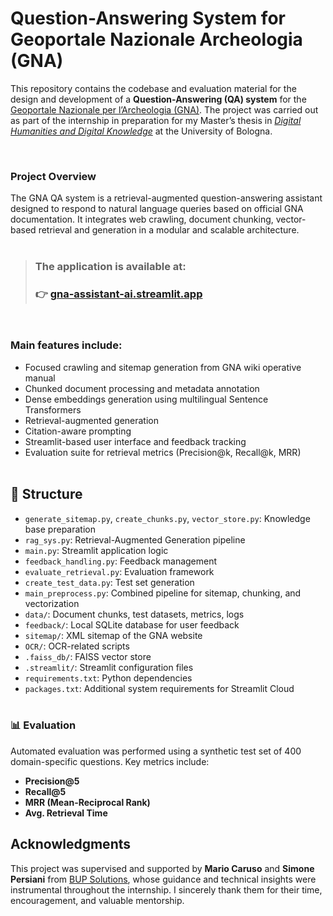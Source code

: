 # Question-Answering System for Geoportale Nazionale Archeologia (GNA)

This repository contains the codebase and evaluation material for the design and development of a **Question-Answering (QA) system** for the [Geoportale Nazionale per l’Archeologia (GNA)](https://gna.cultura.gov.it). The project was carried out as part of the internship in preparation for my Master’s thesis in <i>[Digital Humanities and Digital Knowledge](https://corsi.unibo.it/2cycle/DigitalHumanitiesKnowledge)</i> at the University of Bologna. 

<br>

### Project Overview

The GNA QA system is a retrieval-augmented question-answering assistant designed to respond to natural language queries based on official GNA documentation. It integrates web crawling, document chunking, vector-based retrieval and generation in a modular and scalable architecture.
<br><br>


> ### The application is available at:  
> ### 👉 [gna-assistant-ai.streamlit.app](https://gna-assistant-ai.streamlit.app/)

<br>

### **Main features include:**

- Focused crawling and sitemap generation from GNA wiki operative manual
- Chunked document processing and metadata annotation  
- Dense embeddings generation using multilingual Sentence Transformers  
- Retrieval-augmented generation
- Citation-aware prompting  
- Streamlit-based user interface and feedback tracking 
- Evaluation suite for retrieval metrics (Precision@k, Recall@k, MRR)
<br><br>


## 📂 Structure

- `generate_sitemap.py`, `create_chunks.py`, `vector_store.py`: Knowledge base preparation  
- `rag_sys.py`: Retrieval-Augmented Generation pipeline  
- `main.py`: Streamlit application logic  
- `feedback_handling.py`: Feedback management
- `evaluate_retrieval.py`: Evaluation framework  
- `create_test_data.py`: Test set generation  
- `main_preprocess.py`: Combined pipeline for sitemap, chunking, and vectorization  
- `data/`: Document chunks, test datasets, metrics, logs  
- `feedback/`: Local SQLite database for user feedback  
- `sitemap/`: XML sitemap of the GNA website  
- `OCR/`: OCR-related scripts
- `.faiss_db/`: FAISS vector store  
- `.streamlit/`: Streamlit configuration files  
- `requirements.txt`: Python dependencies  
- `packages.txt`: Additional system requirements for Streamlit Cloud
<br><br>


### 📊 Evaluation

Automated evaluation was performed using a synthetic test set of 400 domain-specific questions. 
Key metrics include:

- **Precision@5**
- **Recall@5**
- **MRR (Mean-Reciprocal Rank)**
- **Avg. Retrieval Time**


## Acknowledgments

This project was supervised and supported by **Mario Caruso** and **Simone Persiani** from [BUP Solutions](https://www.bupsolutions.com/en/home_en/), whose guidance and technical insights were instrumental throughout the internship. I sincerely thank them for their time, encouragement, and valuable mentorship.
